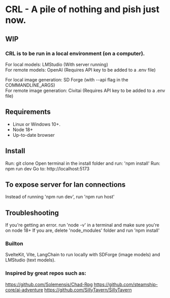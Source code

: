 # CRL - A pile of nothing and pish just now. 
## WIP

### CRL is to be run in a local environment (on a computer).

For local models: LMStudio (With server running)<br/>
For remote models: OpenAI (Requires API key to be added to a .env file)

For local image generation: SD Forge (with --api flag in the COMMANDLINE_ARGS)<br/>
For remote image generation: Civitai (Requires API key to be added to a .env file)

## Requirements
- Linux or Windows 10+.
- Node 18+
- Up-to-date browser

## Install

Run: git clone 
Open terminal in the install folder and run: 'npm install'
Run: npm run dev
Go to: http://localhost:5173

## To expose server for lan connections
Instead of running 'npm run dev', run 'npm run host'

## Troubleshooting
If you're getting an error. run 'node -v' in a terminal and make sure you're on node 18+
If you are, delete 'node_modules' folder and run 'npm install'

### Builton
SvelteKit, Vite, LangChain to run locally with SDForge (image models) and LMStudio (text models).

### Inspired by great repos such as:
https://github.com/Solemensis/Chad-Rpg
https://github.com/steamship-core/ai-adventure
https://github.com/SillyTavern/SillyTavern
